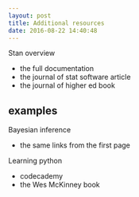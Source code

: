 ```yaml
---
layout: post
title: Additional resources
date: 2016-08-22 14:40:48
---
```


Stan
overview
- the full documentation
- the journal of stat software article
- the journal of higher ed book

examples
- 

Bayesian inference
- the same links from the first page




Learning python

- codecademy
- the Wes McKinney book
